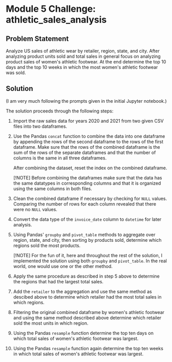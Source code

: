 # Module 5 Challenge: athletic_sales_analysis

## Problem Statement
Analyze US sales of athletic wear by retailer, region, state, and city. After analyzing product units sold and total sales in general focus on analyzing product sales of women's athletic footwear. At the end determine the top 10 days and the top 10 weeks in which the most women's athletic footwear was sold.

## Solution
(I am very much following the prompts given in the initial Jupyter notebook.)

The solution proceeds through the following steps:
1. Import the raw sales data for years 2020 and 2021 from two given CSV files into two dataframes.
2. Use the Pandas `concat` function to combine the data into one dataframe by appending the rows of the second dataframe to the rows of the first dataframe. Make sure that the rows of the combined dataframe is the sum of the rows of the separate dataframes and that the number of columns is the same in all three dataframes.

   After combining the dataset, reset the index on the combined dataframe.

   [!NOTE] Before combining the dataframes make sure that the data has the same datatypes in corresponding columns and that it is organized using the same columns in both files.
3. Clean the combined dataframe if necessary by checking for `NULL` values. Comparing the number of rows for each column revealed that there were no `NULL` values.
4. Convert the data type of the `invoice_date` column to `datetime` for later analysis.
5. Using Pandas' `groupby` and `pivot_table` methods to aggregate over region, state, and city, then sorting by products sold, determine which regions sold the most products.

    [!NOTE] For the fun of it, here and throughout the rest of the solution, I implemented the solution using both `groupby` and `pivot_table`. In the real world, one would use one or the other method.
6. Apply the same procedure as described in step 5 above to determine the regions that had the largest total sales.
7. Add the `retailer` to the aggregation and use the same method as descibed above to determine which retailer had the most total sales in which regions.
8. Filtering the original combined dataframe by women's athletic footwear and using the same method described above determine which retailer sold the most units in which region.
9. Using the Pandas `resample` function determine the top ten days on which total sales of women's athletic footwear was largest.
10. Using the Pandas `resample` function again determine the top ten weeks in which total sales of women's athletic footwear was largest.
